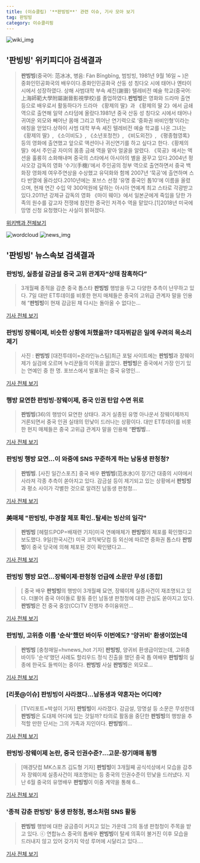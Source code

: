 ```yaml
---
title: (이슈클립) '**판빙빙**' 관련 이슈, 기사 모아 보기
tag: 판빙빙
category: 이슈클리핑
---
```

![wiki_img](https://user-images.githubusercontent.com/42597476/44503234-41136a80-a6d0-11e8-9071-6fc6418eafe4.png)
## **'**판빙빙**'** 위키피디아 검색결과
>**판빙빙**(중국어: 范冰冰, 병음: Fàn Bīngbīng, 범빙빙, 1981년 9월 16일 ~ )은 중화인민공화국의 배우이다.중화인민공화국 산둥 성 칭다오 시에 태어나 옌타이 시에서 성장하였다. 상해 사범대학 부속 셰진(謝晉) 텔레비전 예술 학교(중국어: 上海師範大學附屬謝晉影視學校)를 졸업하였다.**판빙빙**은 영화와 드라마 출연 등으로 배우로서 활동하다가 드라마 《황제의 딸》과 《황제의 딸 2》에서 금쇄 역으로 출연해 일약 스타덤에 올랐다.1981년 중국 산둥 성 칭다오 시에서 태어나 귀여운 외모와 빼어난 몸매 그리고 뛰어난 연기력으로 ‘중화권 바비인형’이라는 애칭을 얻었다.상하이 사범 대학 부속 셰진 텔레비전 예술 학교를 나온 그녀는 《황제의 딸》, 《소이비도》, 《소년포청천》, 《비도외전》, 《평종협영록》 등의 영화에 출연했고 앞으로 액션이나 귀신연기를 하고 싶다고 한다.《황제의 딸》에서 주인공 자미의 몸종 금쇄 역을 맡아 얼굴을 알렸다. 《묵공》에서는 액션을 훌륭히 소화해내며 중국의 스타에서 아시아의 별을 꿈꾸고 있다.2004년 펑샤오강 감독의 영화 ‘수기(手機)’에서 주인공의 정부 역으로 출연하면서 중국 백화장 영화제 여우주연상을 수상했고 유덕화와 함께 2007년 ‘묵공’에 출연하며 스타 반열에 올라섰다.2010년에는 포브스 선정 ‘유명 중국인 톱10’에 이름을 올렸으며, 현재 연간 수입 약 300억원에 달하는 아시아 연예계 최고 스타로 각광받고 있다.2011년 강제규 감독의 영화 《마이 웨이》에서 일본군에게 죽임을 당한 가족의 원수를 갚고자 전쟁에 참전한 중국인 저격수 역을 맡았다.[1]2018년 미국에 망명 신청 요청했다는 사실이 밝혀졌다.

<a href="https://ko.wikipedia.org/wiki/판빙빙" target="_blank">위키백과 전체보기</a>

![wordcloud](https://s3.ap-northeast-2.amazonaws.com/lyrics101-wordcloud/2018-09-09-1536465796.png)
![news_img](https://user-images.githubusercontent.com/42597476/44507050-1206f400-a6e4-11e8-8d98-7ffbfebb353f.png)
## **'**판빙빙**'** 뉴스속보 검색결과
### **판빙빙**, 실종설 감금설 중국 고위 관계자“상태 참혹하다”

>3개월째 종적을 감춘 중국 톱스타 **판빙빙** 행방을 두고 다양한 추측이 난무하고 있다. 7일 대만 ET투데이를 비롯한 현지 매체들은 중국의 고위급 관계자 말을 인용해 “**판빙빙**이 현재 감금된 채 다시는 돌아올 수 없다는...

<a href="http://www.kookje.co.kr/news2011/asp/newsbody.asp?code=0500&key=20180909.99099003171" target="_blank">기사 전체 보기</a>

### **판빙빙** 장웨이제, 비슷한 상황에 처했을까? 데자뷔같은 일에 우려의 목소리 제기

>사진 : **판빙빙** [대전투데이=온라인뉴스팀]최근 포털 사이트에는 **판빙빙**과 장웨이제가 실검에 오르며 누리꾼들의 이목을 끌었다. **판빙빙**은 중국에서 가장 인기 있는 연예인 중 한 명. 포브스에서 발표하는 중국 유명인...

<a href="http://www.daejeontoday.com/news/articleView.html?idxno=512480" target="_blank">기사 전체 보기</a>

### 행방 묘연한 **판빙빙**·장웨이제, 중국 인권 탄압 수면 위로

>**판빙빙**(36)의 행방이 묘연한 상태다. 과거 실종된 유명 아나운서 장웨이제까지 거론되면서 중국 인권 실태의 민낯이 드러나는 상황이다. 대만 ET투데이를 비롯한 현지 매체들은 중국 고위급 관계자 말을 인용해 “**판빙빙**...

<a href="http://sports.khan.co.kr/news/sk_index.html?art_id=201809090011003&sec_id=540101&pt=nv" target="_blank">기사 전체 보기</a>

### **판빙빙** 행방 묘연…이 와중에 SNS 꾸준하게 하는 남동생 판청청?

>**판빙빙**. [사진 일간스포츠] 중국 배우 **판빙빙**(范氷氷)이 장기간 대중의 시야에서 사라져 각종 추측이 쏟아지고 있다. 감금설 등이 제기되고 있는 상황에서 **판빙빙**과 평소 사이가 각별한 것으로 알려진 남동생 판청청...

<a href="http://news.joins.com/article/olink/22545995" target="_blank">기사 전체 보기</a>

### 美매체 "**판빙빙**, 中경찰 체포 확인..탈세는 빙산의 일각"

>**판빙빙** [헤럴드POP=배재련 기자]미국 연예매체가 **판빙빙**의 체포를 확인했다고 보도했다. 9일(한국시간) 미국 코믹북닷컴 등 외신에 따르면 중화권 톱스타 **판빙빙**이 중국 당국에 의해 체포된 것이 확인됐다고...

<a href="http://biz.heraldcorp.com/view.php?ud=201809090654578504941_1" target="_blank">기사 전체 보기</a>

### **판빙빙** 행방 묘연…장웨이제·판청청 언급에 소문만 무성 [종합]

>[ 중국 배우 **판빙빙**의 행방이 3개월째 묘연, 장웨이제 실종사건이 재조명되고 있다. 더불어 중국 아이돌로 활동 중인 남동생 판청청에 대한 관심도 쏟아지고 있다. **판빙빙**은 전 중국 중앙(CC)TV 진행자 추이융위안...

<a href="http://isplus.live.joins.com/news/article/aid.asp?aid=22545897" target="_blank">기사 전체 보기</a>

### **판빙빙**, 고위층 이름 '순삭'했던 바이두 이번에도? '양귀비' 환생이었는데

>**판빙빙** [충청매일=hvnews_hot 기자] **판빙빙**, 양귀비 환생급이었는데, 고위층 바이두 '순삭'했던 사례도 할리우드 정식 진출을 했던 중국 톱 여배우 **판빙빙**의 실종에 한국도 들썩이는 중이다. **판빙빙** 사실 **판빙빙**은 외모로...

<a href="http://www.ccdn.co.kr/news/articleView.html?idxno=539363" target="_blank">기사 전체 보기</a>

### [리폿@이슈] **판빙빙**이 사라졌다…남동생과 약혼자는 어디에?

>[TV리포트=박설이 기자] **판빙빙**이 사라졌다. 감금설, 망명설 등 소문은 무성한데 **판빙빙**은 도대체 어디에 있는 것일까? 타의로 활동을 중단한 **판빙빙**의 행방을 추적할 만한 단서는 그의 가족과 지인이다. **판빙빙**의...

<a href="http://www.tvreport.co.kr/?c=news&m=newsview&idx=1078760" target="_blank">기사 전체 보기</a>

### **판빙빙**·장웨이제 논란, 중국 인권수준?…고문·장기매매 횡행

>[매경닷컴 MK스포츠 김도형 기자] **판빙빙**이 3개월째 공식석상에서 모습을 감추자 장웨이제 실종사건이 재조명되는 등 중국의 인권수준이 민낯을 드러냈다. 지난 6월 중국의 유명배우 **판빙빙**이 이중 계약을 통해 6...

<a href="http://sports.mk.co.kr/view.php?year=2018&no=567707" target="_blank">기사 전체 보기</a>

### '종적 감춘 **판빙빙**' 동생 판청청, 평소처럼 SNS 활동

>**판빙빙** 행방에 대한 궁금증이 커지고 있는 가운데 그의 동생 판청청이 주목을 받고 있다. ⓒ 연합뉴스 중국의 톱배우 **판빙빙**이 탈세 의혹이 불거진 이후 모습을 드러내지 않고 있어 갖가지 악성 루머에 시달리고 있다....

<a href="http://www.dailian.co.kr/news/view/738133/?sc=naver" target="_blank">기사 전체 보기</a>


